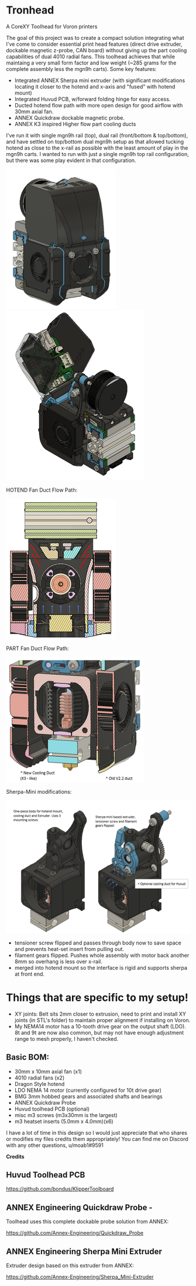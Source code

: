 # Tronhead
A CoreXY Toolhead for Voron printers

The goal of this project was to create a compact solution integrating what I've come to consider essential print head features (direct drive extruder, dockable magnetic z-probe, CAN board) without giving up the part cooling capabilities of dual 4010 radial fans. This toolhead achieves that while maintaing a very small form factor and low weight (~285 grams for the complete assembly less the mgn9h carts). Some key features:

- Integrated ANNEX Sherpa mini extruder (with significant modifications locating it closer to the hotend and x-axis and "fused" with hotend mount)
- Integrated Huvud PCB, w/forward folding hinge for easy access.
- Ducted hotend flow path with more open design for good airflow with 30mm axial fan.
- ANNEX Quickdraw dockable magnetic probe. 
- ANNEX K3 inspired Higher flow part cooling ducts

I've run it with single mgn9h rail (top), dual rail (front/bottom & top/bottom), and have settled on top/bottom dual mgn9h setup as that allowed tucking hotend as close to the x-rail as possible with the least amount of play in the mgn9h carts. I wanted to run with just a single mgn9h top rail configuration, but there was some play evident in that configuration.

![picture](Images/Tronhead_RC3.PNG)
![picture](Images/Tronhead_huvud_open.PNG)

HOTEND Fan Duct Flow Path:

![picture](Images/xsec_HE_duct.PNG)

PART Fan Duct Flow Path:

![picture](Images/xsec_part_cooling_duct.PNG)


Sherpa-Mini modifications:

![picture](Images/desc_sherpa_mods.PNG)

- tensioner screw flipped and passes through body now to save space and prevents heat-set insert from pulling out.
- filament gears flipped. Pushes whole assembly with motor back another 8mm so overhang is less over x-rail.
- merged into hotend mount so the interface is rigid and supports sherpa at front end.
 

# Things that are specific to my setup!
- XY joints: Belt sits 2mm closer to extrusion, need to print and install XY joints (in STL's folder) to maintain proper alignment if installing on Voron.
- My NEMA14 motor has a 10-tooth drive gear on the output shaft (LDO). 8t and 9t are now also common, but may not have enough adjustment range to mesh properly, I haven't checked.



## Basic BOM:
- 30mm x 10mm axial fan (x1)
- 4010 radial fans (x2)
- Dragon Style hotend
- LDO NEMA 14 motor (currently configured for 10t drive gear)
- BMG 3mm hobbed gears and associated shafts and bearings
- ANNEX Quickdraw Probe
- Huvud toolhead PCB (optional)
- misc m3 screws (m3x30mm is the largest)
- m3 heatset inserts (5.0mm x 4.0mm)(x6)

I have a lot of time in this design so I would just appreciate that who shares or modifies my files credits them appropriately!
You can find me on Discord with any other questions, u/moab1#9591

**Credits**

## Huvud Toolhead PCB
https://github.com/bondus/KlipperToolboard

## ANNEX Engineering Quickdraw Probe -
Toolhead uses this complete dockable probe solution from ANNEX:

https://github.com/Annex-Engineering/Quickdraw_Probe

## ANNEX Engineering Sherpa Mini Extruder
Extruder design based on this extruder from ANNEX:

https://github.com/Annex-Engineering/Sherpa_Mini-Extruder
